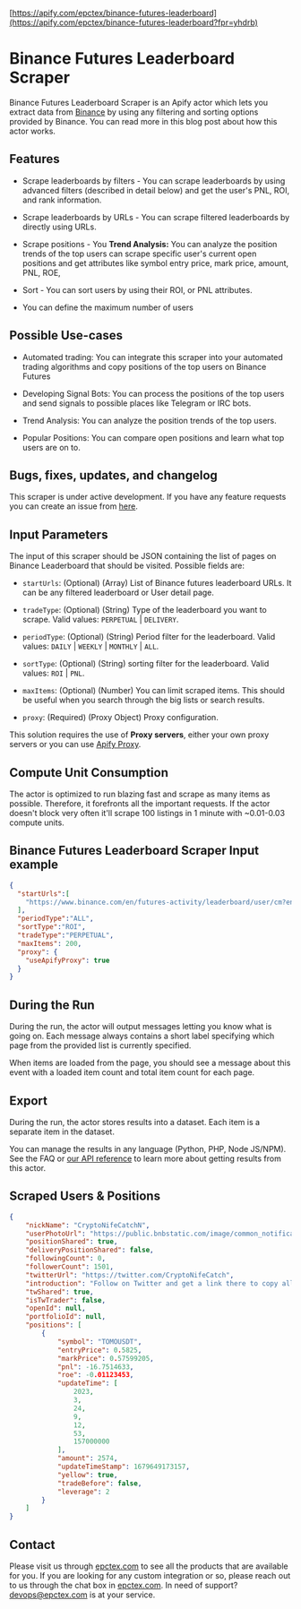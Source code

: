 [https://apify.com/epctex/binance-futures-leaderboard](https://apify.com/epctex/binance-futures-leaderboard?fpr=yhdrb)

# Binance Futures Leaderboard Scraper

Binance Futures Leaderboard Scraper is an Apify actor which lets you extract data from [Binance](https://www.binance.com/en/futures-activity/leaderboard) by using any filtering and sorting options provided by Binance. You can read more in this blog post about how this actor works.

## Features

-   Scrape leaderboards by filters - You can scrape leaderboards by using advanced filters (described in detail below) and get the user's PNL, ROI, and rank information.

-   Scrape leaderboards by URLs - You can scrape filtered leaderboards by directly using URLs.

-   Scrape positions - You **Trend Analysis:** You can analyze the position trends of the top users can scrape specific user's current open positions and get attributes like symbol entry price, mark price, amount, PNL, ROE,

-   Sort - You can sort users by using their ROI, or PNL attributes.

-   You can define the maximum number of users

## Possible Use-cases

-   Automated trading: You can integrate this scraper into your automated trading algorithms and copy positions of the top users on Binance Futures

-   Developing Signal Bots: You can process the positions of the top users and send signals to possible places like Telegram or IRC bots.

-   Trend Analysis: You can analyze the position trends of the top users.

-   Popular Positions: You can compare open positions and learn what top users are on to.

## Bugs, fixes, updates, and changelog

This scraper is under active development. If you have any feature requests you can create an issue from [here](https://github.com/epctex/binance-futures-leaderboard-scraper/issues).


## Input Parameters

The input of this scraper should be JSON containing the list of pages on Binance Leaderboard that should be visited. Possible fields are:

- `startUrls`: (Optional) (Array) List of Binance futures leaderboard URLs. It can be any filtered leaderboard or User detail page.

- `tradeType`: (Optional) (String) Type of the leaderboard you want to scrape. Valid values: `PERPETUAL` \| `DELIVERY`.

- `periodType`: (Optional) (String) Period filter for the leaderboard. Valid values: `DAILY` \| `WEEKLY` \| `MONTHLY` \| `ALL`.

- `sortType`: (Optional) (String) sorting filter for the leaderboard. Valid values: `ROI` \| `PNL`.

- `maxItems`: (Optional) (Number) You can limit scraped items. This should be useful when you search through the big lists or search results.

- `proxy`: (Required) (Proxy Object) Proxy configuration.

This solution requires the use of **Proxy servers**, either your own proxy servers or you can use <a href="https://www.apify.com/docs/proxy">Apify Proxy</a>.

## Compute Unit Consumption

The actor is optimized to run blazing fast and scrape as many items as possible. Therefore, it forefronts all the important requests. If the actor doesn't block very often it'll scrape 100 listings in 1 minute with ~0.01-0.03 compute units.

## Binance Futures Leaderboard Scraper Input example

```json
{
  "startUrls":[
    "https://www.binance.com/en/futures-activity/leaderboard/user/cm?encryptedUid=708A41D98F05FD23F8423AB41514E489"
  ],
  "periodType":"ALL",
  "sortType":"ROI",
  "tradeType":"PERPETUAL",
  "maxItems": 200,
  "proxy": {
    "useApifyProxy": true
  }
}
```

## During the Run

During the run, the actor will output messages letting you know what is going on. Each message always contains a short label specifying which page from the provided list is currently specified.

When items are loaded from the page, you should see a message about this event with a loaded item count and total item count for each page.

## Export

During the run, the actor stores results into a dataset. Each item is a separate item in the dataset.

You can manage the results in any language (Python, PHP, Node JS/NPM). See the FAQ or <a href="https://www.apify.com/docs/api" target="blank">our API reference</a> to learn more about getting results from this actor.

## Scraped Users & Positions

```json
{
    "nickName": "CryptoNifeCatchN",
    "userPhotoUrl": "https://public.bnbstatic.com/image/common_notification/20211230/f6305dee-e00e-4bfe-9d13-3073ad8eb565.png",
    "positionShared": true,
    "deliveryPositionShared": false,
    "followingCount": 0,
    "followerCount": 1501,
    "twitterUrl": "https://twitter.com/CryptoNifeCatch",
    "introduction": "Follow on Twitter and get a link there to copy all my trades",
    "twShared": true,
    "isTwTrader": false,
    "openId": null,
    "portfolioId": null,
    "positions": [
        {
            "symbol": "TOMOUSDT",
            "entryPrice": 0.5825,
            "markPrice": 0.57599205,
            "pnl": -16.7514633,
            "roe": -0.01123453,
            "updateTime": [
                2023,
                3,
                24,
                9,
                12,
                53,
                157000000
            ],
            "amount": 2574,
            "updateTimeStamp": 1679649173157,
            "yellow": true,
            "tradeBefore": false,
            "leverage": 2
        }
    ]
}
```

## Contact
Please visit us through [epctex.com](https://epctex.com) to see all the products that are available for you. If you are looking for any custom integration or so, please reach out to us through the chat box in [epctex.com](https://epctex.com). In need of support? [devops@epctex.com](mailto:devops@epctex.com) is at your service.
